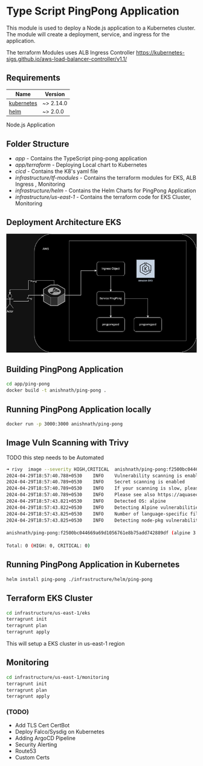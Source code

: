 # Type Script PingPong Application

This module is used to deploy a Node.js application to a Kubernetes cluster. The module will create a deployment, service, and ingress for the application.

The terraform Modules uses ALB Ingress Controller
https://kubernetes-sigs.github.io/aws-load-balancer-controller/v1.1/



## Requirements

| Name | Version |
|------|---------|
| <a name="requirement_kubernetes"></a> [kubernetes](#requirement\_kubernetes) | ~> 2.14.0 |
| <a name="requirement_helm"></a> [helm](#requirement\_helm) | ~> 2.0.0 |

Node.js Application

## Folder Structure

- *app* - Contains the TypeScript ping-pong application
- *app/terraform* - Deploying Local chart to Kubernetes
- *cicd* - Contains the K8's yaml file
- *infrastructure/tf-modules* - Contains the terraform modules for EKS, ALB Ingress , Monitoring
- *infrastructure/helm* - Contains the Helm Charts for PingPong Application
- *infrastructure/us-east-1* - Contains the terraform code for EKS Cluster, Monitoring

## Deployment Architecture EKS

![Deployment Architecture](./ping-pong.png)

## Building PingPong Application

```bash
cd app/ping-pong
docker build -t anishnath/ping-pong .
```

## Running PingPong Application locally 

```bash
docker run -p 3000:3000 anishnath/ping-pong
```

## Image Vuln Scanning with Trivy 

TODO this step needs to be Automated

```bash
➜ rivy  image --severity HIGH,CRITICAL  anishnath/ping-pong:f2500bc044669a69d1056761e8b75add742889df
2024-04-29T18:57:40.788+0530    INFO    Vulnerability scanning is enabled
2024-04-29T18:57:40.789+0530    INFO    Secret scanning is enabled
2024-04-29T18:57:40.789+0530    INFO    If your scanning is slow, please try '--scanners vuln' to disable secret scanning
2024-04-29T18:57:40.789+0530    INFO    Please see also https://aquasecurity.github.io/trivy/v0.50/docs/scanner/secret/#recommendation for faster secret detection
2024-04-29T18:57:43.821+0530    INFO    Detected OS: alpine
2024-04-29T18:57:43.822+0530    INFO    Detecting Alpine vulnerabilities...
2024-04-29T18:57:43.825+0530    INFO    Number of language-specific files: 1
2024-04-29T18:57:43.825+0530    INFO    Detecting node-pkg vulnerabilities...

anishnath/ping-pong:f2500bc044669a69d1056761e8b75add742889df (alpine 3.17.6)

Total: 0 (HIGH: 0, CRITICAL: 0)

```

## Running PingPong Application in Kubernetes

```bash
helm install ping-pong ./infrastructure/helm/ping-pong
```

## Terraform EKS Cluster

```bash
cd infrastructure/us-east-1/eks
terragrunt init
terragrunt plan 
terragrunt apply
```
This will setup a EKS cluster in us-east-1 region


## Monitoring

```bash
cd infrastructure/us-east-1/monitoring
terragrunt init
terragrunt plan
terragrunt apply
```

### (TODO)
- Add TLS Cert CertBot
- Deploy Falco/Sysdig on Kubernetes
- Adding ArgoCD Pipeline
- Security Alerting
- Route53
- Custom Certs